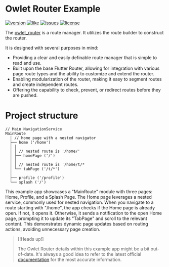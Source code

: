 # Owlet Router Example

[![version](https://img.shields.io/pub/v/owlet_router)](https://pub.dev/packages/owlet_router) [![like](https://img.shields.io/pub/likes/owlet_router)](https://pub.dev/packages/owlet_router) [![issues](https://img.shields.io/github/issues/sonnts996/owlet-router)](https://github.com/sonnts996/owlet-router) [![license](https://img.shields.io/github/license/sonnts996/owlet-router)](https://github.com/sonnts996/owlet-router)

The [owlet_router](https://github.com/sonnts996/owlet-router/tree/refactor/owlet_router) is a route
manager. It utilizes the route builder to
construct the router.

It is designed with several purposes in mind:

- Providing a clear and easily definable route manager that is simple to read and use.
- Built upon the base Flutter Router, allowing for integration with various page route types and the
  ability to customize and extend the router.
- Enabling modularization of the router, making it easy to segment routes and create independent
  routes.
- Offering the capability to check, prevent, or redirect routes before they are pushed.

# Project structure

```
// Main NavigationService	
MainRoute 					 
  │ // home page with a nested navigator
  ├── home ('/home') 		 
  │ │
  │ │ // nested route is '/home/'
  │ ├── homePage ('/') 		
  │ │
  │ │ // nested route is '/home/t/* 
  │ └── tabPage ('/t/*') 
  │ 
  ├── profile ('/profile')
  └── splash ('/')
```

This example app showcases a "MainRoute" module with three pages: Home, Profile, and a Splash Page.
The Home page leverages a nested service, commonly used for nested navigation. When you navigate to
a route starting with "/home", the app checks if the Home page is already open. If not, it opens it.
Otherwise, it sends a notification to the open Home page, prompting it to update its "TabPage" and
scroll to the relevant content. This demonstrates dynamic page updates based on routing actions,
avoiding unnecessary page creation.

> [!Heads up!]
>
> The Owlet Router details within this example app might be a bit out-of-date. It's always a good
> idea to refer to the latest
> official [documentation](https://github.com/sonnts996/owlet-router/tree/main/owlet_router) for the
> most accurate information.